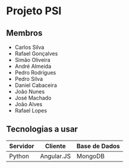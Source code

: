 # Projeto PSI

## Membros
* Carlos Silva
* Rafael Gonçalves
* Simão Oliveira
* André Almeida
* Pedro Rodrigues
* Pedro Silva
* Daniel Cabaceira
* João Nunes
* José Machado
* João Alves
* Rafael Lopes


## Tecnologias a usar

Servidor | Cliente | Base de Dados
--- | --- | ---
Python | Angular.JS | MongoDB
